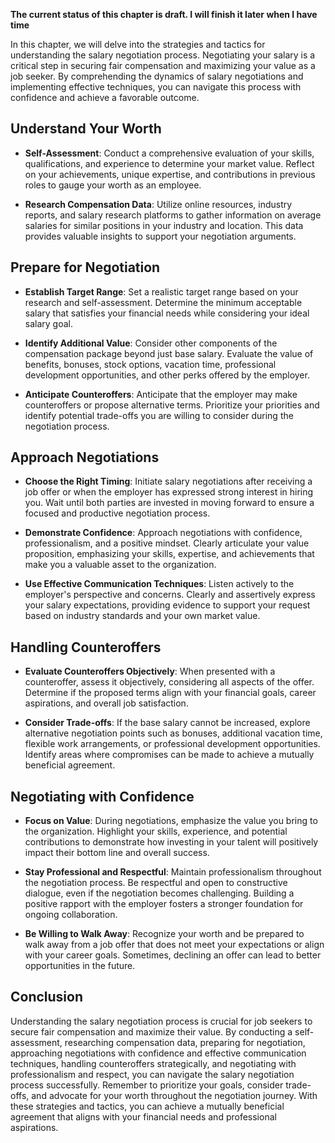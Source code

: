 **The current status of this chapter is draft. I will finish it later when I have time**

In this chapter, we will delve into the strategies and tactics for understanding the salary negotiation process. Negotiating your salary is a critical step in securing fair compensation and maximizing your value as a job seeker. By comprehending the dynamics of salary negotiations and implementing effective techniques, you can navigate this process with confidence and achieve a favorable outcome.

Understand Your Worth
---------------------

* **Self-Assessment**: Conduct a comprehensive evaluation of your skills, qualifications, and experience to determine your market value. Reflect on your achievements, unique expertise, and contributions in previous roles to gauge your worth as an employee.

* **Research Compensation Data**: Utilize online resources, industry reports, and salary research platforms to gather information on average salaries for similar positions in your industry and location. This data provides valuable insights to support your negotiation arguments.

Prepare for Negotiation
-----------------------

* **Establish Target Range**: Set a realistic target range based on your research and self-assessment. Determine the minimum acceptable salary that satisfies your financial needs while considering your ideal salary goal.

* **Identify Additional Value**: Consider other components of the compensation package beyond just base salary. Evaluate the value of benefits, bonuses, stock options, vacation time, professional development opportunities, and other perks offered by the employer.

* **Anticipate Counteroffers**: Anticipate that the employer may make counteroffers or propose alternative terms. Prioritize your priorities and identify potential trade-offs you are willing to consider during the negotiation process.

Approach Negotiations
---------------------

* **Choose the Right Timing**: Initiate salary negotiations after receiving a job offer or when the employer has expressed strong interest in hiring you. Wait until both parties are invested in moving forward to ensure a focused and productive negotiation process.

* **Demonstrate Confidence**: Approach negotiations with confidence, professionalism, and a positive mindset. Clearly articulate your value proposition, emphasizing your skills, expertise, and achievements that make you a valuable asset to the organization.

* **Use Effective Communication Techniques**: Listen actively to the employer's perspective and concerns. Clearly and assertively express your salary expectations, providing evidence to support your request based on industry standards and your own market value.

Handling Counteroffers
----------------------

* **Evaluate Counteroffers Objectively**: When presented with a counteroffer, assess it objectively, considering all aspects of the offer. Determine if the proposed terms align with your financial goals, career aspirations, and overall job satisfaction.

* **Consider Trade-offs**: If the base salary cannot be increased, explore alternative negotiation points such as bonuses, additional vacation time, flexible work arrangements, or professional development opportunities. Identify areas where compromises can be made to achieve a mutually beneficial agreement.

Negotiating with Confidence
---------------------------

* **Focus on Value**: During negotiations, emphasize the value you bring to the organization. Highlight your skills, experience, and potential contributions to demonstrate how investing in your talent will positively impact their bottom line and overall success.

* **Stay Professional and Respectful**: Maintain professionalism throughout the negotiation process. Be respectful and open to constructive dialogue, even if the negotiation becomes challenging. Building a positive rapport with the employer fosters a stronger foundation for ongoing collaboration.

* **Be Willing to Walk Away**: Recognize your worth and be prepared to walk away from a job offer that does not meet your expectations or align with your career goals. Sometimes, declining an offer can lead to better opportunities in the future.

Conclusion
----------

Understanding the salary negotiation process is crucial for job seekers to secure fair compensation and maximize their value. By conducting a self-assessment, researching compensation data, preparing for negotiation, approaching negotiations with confidence and effective communication techniques, handling counteroffers strategically, and negotiating with professionalism and respect, you can navigate the salary negotiation process successfully. Remember to prioritize your goals, consider trade-offs, and advocate for your worth throughout the negotiation journey. With these strategies and tactics, you can achieve a mutually beneficial agreement that aligns with your financial needs and professional aspirations.
